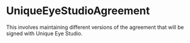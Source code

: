 # UniqueEyeStudioAgreement
This involves maintaining different versions of the agreement that will be signed with Unique Eye Studio.

